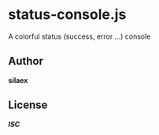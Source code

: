 # status-console.js

A colorful status (success, error ...) console

## Author
**silaex**

## License 
***ISC***